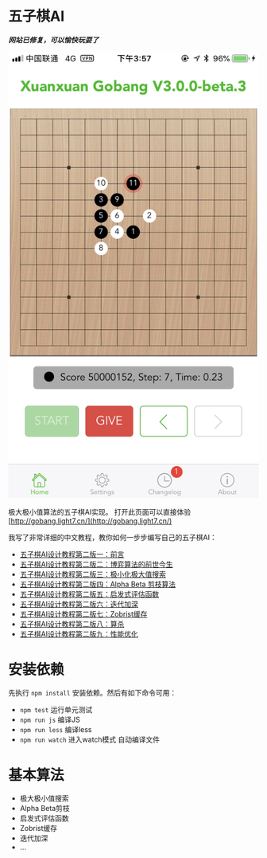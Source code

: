 # 五子棋AI

***网站已修复，可以愉快玩耍了***

![截图](./images/ss.png)

极大极小值算法的五子棋AI实现。 打开此页面可以直接体验 [http://gobang.light7.cn/](http://gobang.light7.cn/)

我写了非常详细的中文教程，教你如何一步步编写自己的五子棋AI：

- [五子棋AI设计教程第二版一：前言](https://github.com/lihongxun945/myblog/issues/11)
- [五子棋AI设计教程第二版二：博弈算法的前世今生](https://github.com/lihongxun945/myblog/issues/12)
- [五子棋AI设计教程第二版三：极小化极大值搜索](https://github.com/lihongxun945/myblog/issues/13)
- [五子棋AI设计教程第二版四：Alpha Beta 剪枝算法](https://github.com/lihongxun945/myblog/issues/14)
- [五子棋AI设计教程第二版五：启发式评估函数](https://github.com/lihongxun945/myblog/issues/15)
- [五子棋AI设计教程第二版六：迭代加深](https://github.com/lihongxun945/myblog/issues/16)
- [五子棋AI设计教程第二版七：Zobrist缓存](https://github.com/lihongxun945/myblog/issues/17)
- [五子棋AI设计教程第二版八：算杀](https://github.com/lihongxun945/myblog/issues/18)
- [五子棋AI设计教程第二版九：性能优化](https://github.com/lihongxun945/myblog/issues/19)


# 安装依赖

先执行 `npm install` 安装依赖。然后有如下命令可用：

- `npm test`  运行单元测试
- `npm run js` 编译JS
- `npm run less` 编译less
- `npm run watch` 进入watch模式 自动编译文件

# 基本算法

- 极大极小值搜索
- Alpha Beta剪枝
- 启发式评估函数
- Zobrist缓存
- 迭代加深
- ...
